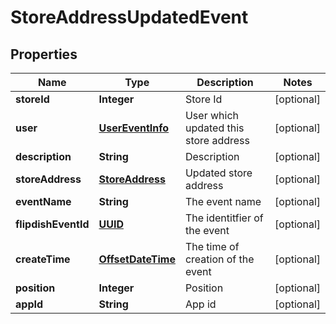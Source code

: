 
# StoreAddressUpdatedEvent

## Properties
Name | Type | Description | Notes
------------ | ------------- | ------------- | -------------
**storeId** | **Integer** | Store Id |  [optional]
**user** | [**UserEventInfo**](UserEventInfo.md) | User which updated this store address |  [optional]
**description** | **String** | Description |  [optional]
**storeAddress** | [**StoreAddress**](StoreAddress.md) | Updated store address |  [optional]
**eventName** | **String** | The event name |  [optional]
**flipdishEventId** | [**UUID**](UUID.md) | The identitfier of the event |  [optional]
**createTime** | [**OffsetDateTime**](OffsetDateTime.md) | The time of creation of the event |  [optional]
**position** | **Integer** | Position |  [optional]
**appId** | **String** | App id |  [optional]



